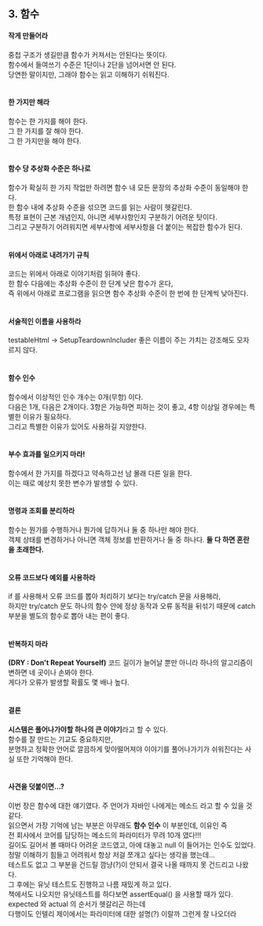 ## 3. 함수


#### 작게 만들어라 <br/>
중첩 구조가 생길만큼 함수가 커져서는 안된다는 뜻이다. <br/>
함수에서 들여쓰기 수준은 1단이나 2단을 넘어서면 안 된다. <br/>
당연한 말이지만, 그래야 함수는 읽고 이해하기 쉬워진다.
<br/><br/>
#### 한 가지만 해라<br/>
함수는 한 가지를 해야 한다.<br/>
그 한 가지를 잘 해야 한다. <br/>
그 한 가지만을 해야 한다. 
<br/><br/>
#### 함수 당 추상화 수준은 하나로<br/>
함수가 확실히 한 가지 작업만 하려면 함수 내 모든 문장의 추상화 수준이 동일해야 한다. <br/>
한 함수 내에 추상화 수준을 섞으면 코드를 읽는 사람이 헷갈린다. <br/>
특정 표현이 근본 개념인지, 아니면 세부사항인지 구분하기 어려운 탓이다. <br/>
그리고 구분하기 어려워지면 세부사항에 세부사항을 더 붙이는 복잡한 함수가 된다.
<br/><br/>
#### 위에서 아래로 내려가기 규칙
코드는 위에서 아래로 이야기처럼 읽혀야 좋다. <br/>
한 함수 다음에는 추상화 수준이 한 단계 낮은 함수가 온다, <br/>
즉 위에서 아래로 프로그램을 읽으면 함수 추상화 수준이 한 번에 한 단계씩 낮아진다. 
<br/><br/>
#### 서술적인 이름을 사용하라
testableHtml -> SetupTeardownIncluder 좋은 이름이 주는 가치는 강조해도 모자르지 않다. 
<br/><br/>
#### 함수 인수
함수에서 이상적인 인수 개수는 0개(무항) 이다. <br/>
다음은 1개, 다음은 2개이다. 3항은 가능하면 피하는 것이 좋고, 4항 이상일 경우에는 특별한 이유가 필요하다. <br/>
그리고 특별한 이유가 있어도 사용하길 지양한다. 
<br/><br/>
#### 부수 효과를 일으키지 마라!
함수에서 한 가지를 하겠다고 약속하고선 남 몰래 다른 일을 한다. <br/>
이는 때로 예상치 못한 변수가 발생할 수 있다.
<br/><br/>
#### 명령과 조회를 분리하라
함수는 뭔가를 수행하거나 뭔가에 답하거나 둘 중 하나만 해야 한다. <br/>
객체 상태를 변경하거나 아니면 객체 정보를 반환하거나 둘 중 하나다. **둘 다 하면 혼란을 초래한다.**
<br/><br/>
#### 오류 코드보다 예외를 사용하라
if 를 사용해서 오류 코드를 뽑아 처리하기 보다는 try/catch 문을 사용해라,<br/>
하지만 try/catch 문도 하나의 함수 안에 정상 동작과 오류 동적을 뒤섞기 때문에 catch 부분을 별도의 함수로 뽑아 내는 편이 좋다.
<br/><br/>
#### 반복하지 마라 
**(DRY : Don't Repeat Yourself)**
코드 길이가 늘어날 뿐만 아니라 하나의 알고리즘이 변하면 네 곳이나 손봐야 한다. <br/>
게다가 오류가 발생할 확률도 몇 배나 높다.
<br/><br/>
#### 결론
**시스템은 풀어나가야할 하나의 큰 이야기**라고 할 수 있다. <br/>
함수를 잘 만드는 기교도 중요하지만, <br/>
분명하고 정확한 언어로 깔끔하게 맞아떨어져야 이야기를 풀어나가기가 쉬워진다는 사실 또한 기억해야 한다.
<br/><br/>
#### 사견을 덧붙이면...?
이번 장은 함수에 대한 얘기였다. 주 언어가 자바인 나에게는 메소드 라고 할 수 있을 것 같다. <br/>
읽으면서 가장 기억에 남는 부분은 아무래도 **함수 인수** 이 부분인데, 이유인 즉 <br/>
전 회사에서 코어를 담당하는 메소드의 파라미터가 무려 10개 였다!!! <br/>
길이도 길어서 볼 때마다 어려운 코드였고, 아에 대놓고 null 이 들어가는 인수도 있었다.<br/>
정말 이해하기 힘들고 어려워서 항상 저걸 쪼개고 싶다는 생각을 했는데... <br/>
테스트도 없고 그 부분을 건드릴 깜냥(?)이 안되서 결국 나올 때까지 못 건드리고 나왔다. <br/>
그 후에는 유닛 테스트도 진행하고 나름 재밌게 하고 있다. <br/>
책에서도 나오지만 유닛테스트를 하다보면 assertEqual() 을 사용할 때가 있다. expected 와 actual 의 순서가 헷갈리곤 하는데<br/>
다행이도 인텔리 제이에서는 파라미터에 대한 설명(?) 이랄까 그런게 잘 나오더라
